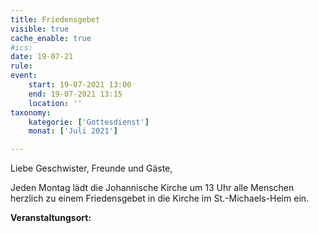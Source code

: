 ```yaml
---
title: Friedensgebet
visible: true
cache_enable: true
#ics: 
date: 19-07-21
rule: 
event:
	start: 19-07-2021 13:00
	end: 19-07-2021 13:15
	location: ''
taxonomy:
	kategorie: ['Gottesdienst']
	monat: ['Juli 2021']

---
```

Liebe Geschwister, Freunde und Gäste,

Jeden Montag lädt die Johannische Kirche um 13 Uhr alle Menschen herzlich zu einem Friedensgebet in die Kirche im St.-Michaels-Heim ein.



**Veranstaltungsort:** 

